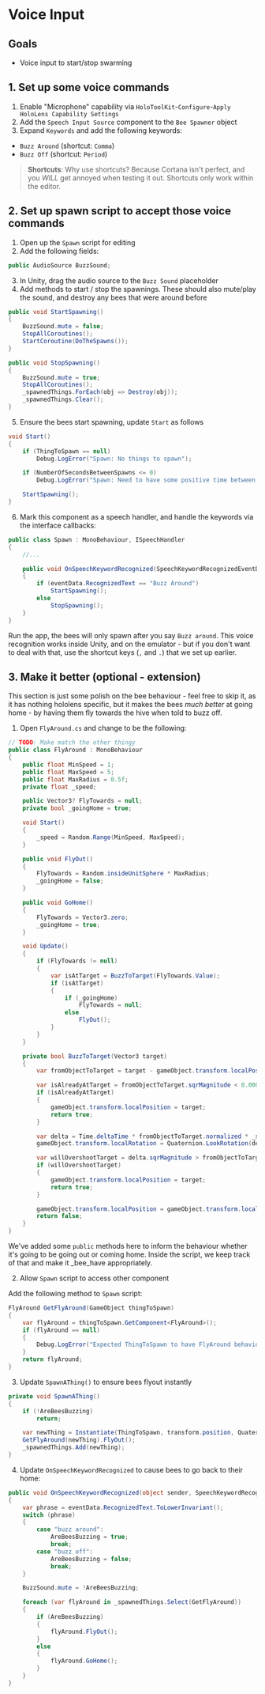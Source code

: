 # Voice Input

## Goals

* Voice input to start/stop swarming

## 1. Set up some voice commands

1. Enable "Microphone" capability via `HoloToolKit`-`Configure`-`Apply HoloLens Capability Settings`
2. Add the `Speech Input Source` component to the `Bee Spawner` object
3. Expand `Keywords` and add the following keywords:
  * `Buzz Around` (shortcut: `Comma`)
  * `Buzz Off` (shortcut: `Period`)

> **Shortcuts**: Why use shortcuts? Because Cortana isn't perfect, and you _WILL_ get annoyed when testing it out.  Shortcuts only work within the editor.

## 2. Set up spawn script to accept those voice commands

1. Open up the `Spawn` script for editing
2. Add the following fields:

```cs
public AudioSource BuzzSound;
```

3. In Unity, drag the audio source to the `Buzz Sound` placeholder
4. Add methods to start / stop the spawnings.  These should also mute/play the sound, and destroy any bees that were around before

```cs
public void StartSpawning()
{
    BuzzSound.mute = false;
    StopAllCoroutines();
    StartCoroutine(DoTheSpawns());
}

public void StopSpawning()
{
    BuzzSound.mute = true;
    StopAllCoroutines();
    _spawnedThings.ForEach(obj => Destroy(obj));
    _spawnedThings.Clear();
}
```

5. Ensure the bees start spawning, update `Start` as follows

```cs
void Start()
{
    if (ThingToSpawn == null)
        Debug.LogError("Spawn: No things to spawn");

    if (NumberOfSecondsBetweenSpawns <= 0)
        Debug.LogError("Spawn: Need to have some positive time between spawns");

    StartSpawning();
}
```

6. Mark this component as a speech handler, and handle the keywords via the interface callbacks:

```cs
public class Spawn : MonoBehaviour, ISpeechHandler
{
    //...

    public void OnSpeechKeywordRecognized(SpeechKeywordRecognizedEventData eventData)
    {
        if (eventData.RecognizedText == "Buzz Around")
            StartSpawning();
        else
            StopSpawning();
    }
}
```

Run the app, the bees will only spawn after you say `Buzz around`.  This voice recognition works inside Unity, and on the emulator - but if you don't want to deal with that, use the shortcut keys (`,` and `.`) that we set up earlier.

## 3. Make it better (optional - extension)

This section is just some polish on the bee behaviour - feel free to skip it, as it has nothing hololens specific, but it makes the bees _much better_ at going home - by having them fly towards the hive when told to buzz off.

1. Open `FlyAround.cs` and change to be the following:

```cs
// TODO: Make match the other thingy
public class FlyAround : MonoBehaviour
{
    public float MinSpeed = 1;
    public float MaxSpeed = 5;
    public float MaxRadius = 0.5f;
    private float _speed;

    public Vector3? FlyTowards = null;
    private bool _goingHome = true;

    void Start()
    {
        _speed = Random.Range(MinSpeed, MaxSpeed);
    }

    public void FlyOut()
    {
        FlyTowards = Random.insideUnitSphere * MaxRadius;
        _goingHome = false;
    }

    public void GoHome()
    {
        FlyTowards = Vector3.zero;
        _goingHome = true;
    }

    void Update()
    {
        if (FlyTowards != null)
        {
            var isAtTarget = BuzzToTarget(FlyTowards.Value);
            if (isAtTarget)
            {
                if (_goingHome)
                    FlyTowards = null;
                else
                    FlyOut();
            }
        }
    }

    private bool BuzzToTarget(Vector3 target)
    {
        var fromObjectToTarget = target - gameObject.transform.localPosition;

        var isAlreadyAtTarget = fromObjectToTarget.sqrMagnitude < 0.0001f;
        if (isAlreadyAtTarget)
        {
            gameObject.transform.localPosition = target;
            return true;
        }

        var delta = Time.deltaTime * fromObjectToTarget.normalized * _speed;
        gameObject.transform.localRotation = Quaternion.LookRotation(delta.normalized);

        var willOvershootTarget = delta.sqrMagnitude > fromObjectToTarget.sqrMagnitude;
        if (willOvershootTarget)
        {
            gameObject.transform.localPosition = target;
            return true;
        }

        gameObject.transform.localPosition = gameObject.transform.localPosition + delta;
        return false;
    }
}
```

We've added some `public` methods here to inform the behaviour whether it's going to be going out or coming home.  Inside the script, we keep track of that and make it _bee_have appropriately.

2. Allow `Spawn` script to access other component

Add the following method to `Spawn` script:

```cs
FlyAround GetFlyAround(GameObject thingToSpawn)
{
    var flyAround = thingToSpawn.GetComponent<FlyAround>();
    if (flyAround == null)
    {
        Debug.LogError("Expected ThingToSpawn to have FlyAround behaviour, but it did not.");
    }
    return flyAround;
}
````

3. Update `SpawnAThing()` to ensure bees flyout instantly

```cs
private void SpawnAThing()
{
    if (!AreBeesBuzzing)
        return;

    var newThing = Instantiate(ThingToSpawn, transform.position, Quaternion.identity, gameObject.transform);
    GetFlyAround(newThing).FlyOut();
    _spawnedThings.Add(newThing);
}
```

4. Update `OnSpeechKeywordRecognized` to cause bees to go back to their home:

```cs
public void OnSpeechKeywordRecognized(object sender, SpeechKeywordRecognizedEventArgs eventData)
{
    var phrase = eventData.RecognizedText.ToLowerInvariant();
    switch (phrase)
    {
        case "buzz around":
            AreBeesBuzzing = true;
            break;
        case "buzz off":
            AreBeesBuzzing = false;
            break;
    }

    BuzzSound.mute = !AreBeesBuzzing;

    foreach (var flyAround in _spawnedThings.Select(GetFlyAround))
    {
        if (AreBeesBuzzing)
        {
            flyAround.FlyOut();
        }
        else
        {
            flyAround.GoHome();
        }
    }
}
```